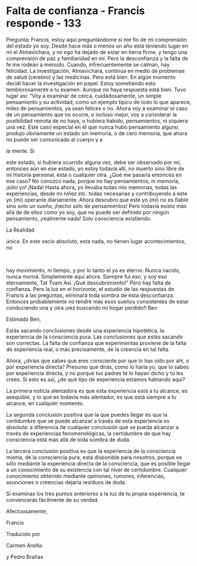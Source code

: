 # Falta de confianza - Francis responde - 133

Pregunta: Francis, estoy aqu&iacute; pregunt&aacute;ndome si me f&iacute;o de mi comprensi&oacute;n del estado yo soy. Desde hace m&aacute;s o menos un a&ntilde;o est&aacute; teniendo lugar en m&iacute; el Atmavichara, y mi ego ha dejado de estar en tierra firme, y tengo una comprensi&oacute;n de paz y familiaridad en m&iacute;. Pero la desconfianza y la falta de fe me rodean a menudo. Cuando, infrecuentemente se calman, hay felicidad. La investigaci&oacute;n, Atmavichara, contin&uacute;a en medio de problemas de salud (cerebro) y las medicinas. Pero est&aacute; bien. En alg&uacute;n momento decid&iacute; hacer la investigaci&oacute;n en papel. Estoy sometiendo esto temblorosamente a tu examen. Aunque no haya respuesta est&aacute; bien. Tuvo lugar as&iacute;: &ldquo;Voy a examinar de cerca, cuidadosamente, un simple pensamiento y su actividad, como un ejemplo t&iacute;pico de todo lo que aparece, miles de pensamientos, ya sean felices o no. Ahora voy a examinar el caso de un pensamiento que no ocurre, o incluso mejor, voy a considerar la posibilidad remota de no haya, o hubiera habido, pensamientos, ni siquiera una vez. Este caso especial en el que nunca hubo pensamiento alguno, produjo obviamente un estado sin memoria, o de cero memoria, que ahora no puede ser comunicado al cuerpo y a 

la mente. Si

 este estado, si hubiera ocurrido alguna vez, debe ser observado por m&iacute;, entonces a&uacute;n en ese estado, yo estoy todav&iacute;a all&iacute;, no muerto sino libre de mi historia personal, esta o cualquier otra. &iquest;Qu&eacute; me pasar&iacute;a entonces en ese caso? No conozco nada, porque no hay pensamientos, ni memoria, &iexcl;s&oacute;lo yo! &iexcl;Nada! Hasta ahora, yo llevaba todas mis memorias, todas las experiencias, desde mi ni&ntilde;ez etc. todas necesarias y contribuyendo a este yo (mi) operante diariamente. Ahora descubro que este yo (mi) no es fiable sino solo un sue&ntilde;o, &iexcl;hecho s&oacute;lo de pensamientos! Pero todav&iacute;a existo m&aacute;s all&aacute; de de ellos como yo soy, que no puede ser definido por ning&uacute;n pensamiento, &iexcl;realmente nada! Solo consciencia existiendo. 

La Realidad

 &uacute;nica. En este vac&iacute;o absoluto, esta nada, no tienen lugar acontecimientos, no

&nbsp; 

hay movimiento, ni tiempo, y por lo tanto el yo es eterno. Nunca nacido, nunca morir&aacute;. Simplemente aqu&iacute; ahora. Siempre fui eso, y soy eso eternamente, Tat Tvam Asi. &iexcl;Qu&eacute; descubrimiento!&rdquo; Pero hay falta de confianza. Pero la luz en el horizonte, el estudio de las respuestas de Francis a las preguntas, eliminar&aacute; toda sombra de esta desconfianza. Entonces probablemente no tendr&eacute; m&aacute;s esos sue&ntilde;os consistentes de estar conduciendo una y otra &iexcl;vez buscando mi hogar perdido!! Ben

Estimado Ben,

Est&aacute;s sacando conclusiones desde una experiencia hipot&eacute;tica, la experiencia de la consciencia pura. Las conclusiones que est&aacute;s sacando son correctas. La falta de confianza que experimentas proviene de la falta de experiencia real, o m&aacute;s precisamente, de la creencia en tal falta.

Ahora, &iquest;dir&iacute;as que sabes que eres consciente por que lo has o&iacute;do por ah&iacute;, o por experiencia directa? Presumo que dir&aacute;s, como lo har&iacute;a yo, que lo sabes por experiencia directa, y no porque tus padres te lo hayan dicho y t&uacute; les crees. Si esto es as&iacute;, &iquest;de qu&eacute; tipo de experiencia estamos hablando aqu&iacute;?

La primera noticia alentadora es que esta experiencia est&aacute; a tu alcance, es asequible, y lo que es todav&iacute;a m&aacute;s alentador, es que est&aacute; siempre a tu alcance, en cualquier momento.

La segunda conclusi&oacute;n positiva que la que puedes llegar es que la certidumbre que se puede alcanzar a trav&eacute;s de esta experiencia es absoluta: a diferencia de cualquier conclusi&oacute;n que se pueda alcanzar a trav&eacute;s de experiencias fenomenol&oacute;gicas, la certidumbre de que hay consciencia est&aacute; m&aacute;s all&aacute; de toda sombra de duda.

La tercera conclusi&oacute;n positiva es que la experiencia de la consciencia misma, de la consciencia pura, est&aacute; disponible para nosotros, porque es s&oacute;lo mediante la experiencia directa de la consciencia, que es posible llegar a un conocimiento de su existencia con tal nivel de certidumbre. Cualquier conocimiento obtenido mediante opiniones, rumores, inferencias, asunciones o creencias dejar&iacute;a residuos de duda.

Si examinas los tres puntos anteriores a la luz de tu propia experiencia, te convencer&aacute;s f&aacute;cilmente de su verdad.

Afectuosamente, 

Francis

Traducido por 

Carmen Areitio

 y Pedro Bra&ntilde;as

